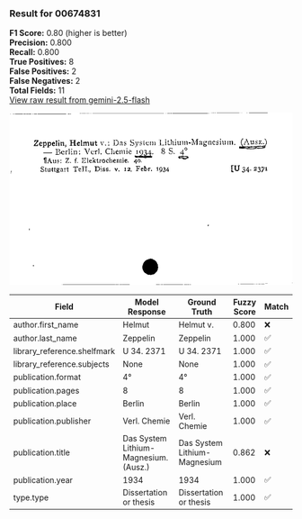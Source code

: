 ### Result for 00674831
**F1 Score:** 0.80 (higher is better)<br>**Precision:** 0.800<br>**Recall:** 0.800<br>**True Positives:** 8<br>**False Positives:** 2<br>**False Negatives:** 2<br>**Total Fields:** 11<br>[View raw result from gemini-2.5-flash](https://github.com/RISE-UNIBAS/humanities_data_benchmark/blob/main/results/2025-09-30/T0200/request_T0200_00674831.json)

<img src="https://github.com/RISE-UNIBAS/humanities_data_benchmark/blob/main/benchmarks/zettelkatalog/images/00674831.jpg?raw=true" alt="00674831" width="600px">

| Field | Model Response | Ground Truth | Fuzzy Score | Match |
|-------|----------------|--------------|-------------|-------|
| author.first_name | Helmut | Helmut v. | 0.800 | ❌ |
| author.last_name | Zeppelin | Zeppelin | 1.000 | ✅ |
| library_reference.shelfmark | U 34. 2371 | U 34. 2371 | 1.000 | ✅ |
| library_reference.subjects | None | None | 1.000 | ✅ |
| publication.format | 4° | 4° | 1.000 | ✅ |
| publication.pages | 8 | 8 | 1.000 | ✅ |
| publication.place | Berlin | Berlin | 1.000 | ✅ |
| publication.publisher | Verl. Chemie | Verl. Chemie | 1.000 | ✅ |
| publication.title | Das System Lithium-Magnesium. (Ausz.) | Das System Lithium-Magnesium | 0.862 | ❌ |
| publication.year | 1934 | 1934 | 1.000 | ✅ |
| type.type | Dissertation or thesis | Dissertation or thesis | 1.000 | ✅ |
